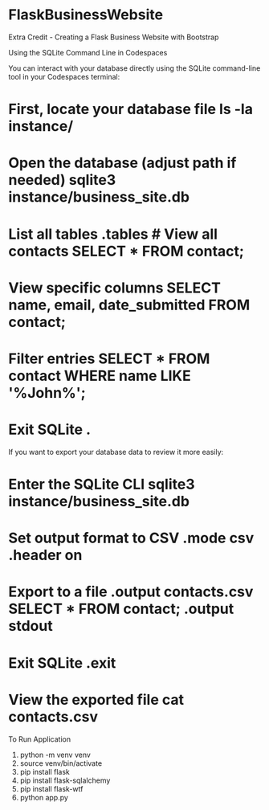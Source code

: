 # FlaskBusinessWebsite
Extra Credit - Creating a Flask Business Website with Bootstrap

Using the SQLite Command Line in Codespaces

You can interact with your database directly using the SQLite command-line tool in your Codespaces terminal:

# First, locate your database file ls -la instance/ 
# Open the database (adjust path if needed) sqlite3 instance/business_site.db 
# List all tables .tables # View all contacts SELECT * FROM contact; 
# View specific columns SELECT name, email, date_submitted FROM contact; 
# Filter entries SELECT * FROM contact WHERE name LIKE '%John%'; 
# Exit SQLite .

If you want to export your database data to review it more easily:

# Enter the SQLite CLI sqlite3 instance/business_site.db 
# Set output format to CSV .mode csv .header on 
# Export to a file .output contacts.csv SELECT * FROM contact; .output stdout 
# Exit SQLite .exit 
# View the exported file cat contacts.csv

To Run Application
1. python -m venv venv
2. source venv/bin/activate
3. pip install flask
4. pip install flask-sqlalchemy
5. pip install flask-wtf
6. python app.py